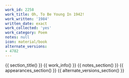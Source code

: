 ```yaml
---
work_id: 2258
work_title: Oh, To Be Young In 1942!
work_written: '1984'
written_date: exact
work_collected: 'yes'
work_category: Poem
notes: null
icon: material/book
alternate_versions:
- 4782
---
```


{{ section_title() }}
{{ work_info() }}
{{ notes_section() }}
{{ appearances_section() }}
{{ alternate_versions_section() }}